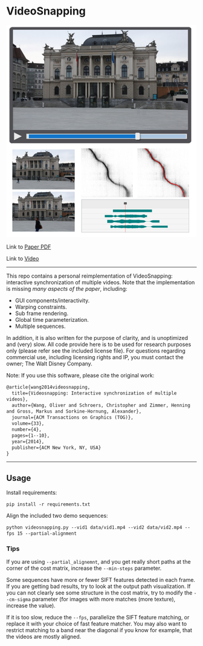 # VideoSnapping

![Representative Image](web/representative.jpg)

Link to [Paper PDF](https://citeseerx.ist.psu.edu/viewdoc/download?doi=10.1.1.650.8437&rep=rep1&type=pdf)

Link to [Video](https://www.youtube.com/watch?v=iwT8Hs3rMug)

---

This repo contains a personal reimplementation of VideoSnapping: interactive synchronization of multiple videos.  Note that the implementation is missing *many aspects of the paper*, including:

- GUI components/interactivity.
- Warping constraints.
- Sub frame rendering.
- Global time parameterization.
- Multiple sequences.

In addition, it is also written for the purpose of clarity, and is unoptimized and (very) slow. All code provide here is to be used for research purposes only (please refer see the included license file). For questions regarding commercial use, including licensing rights and IP, you must contact the owner; The Walt Disney Company.

Note: If you use this software, please cite the original work:

```
@article{wang2014videosnapping,
  title={Videosnapping: Interactive synchronization of multiple videos},
  author={Wang, Oliver and Schroers, Christopher and Zimmer, Henning and Gross, Markus and Sorkine-Hornung, Alexander},
  journal={ACM Transactions on Graphics (TOG)},
  volume={33},
  number={4},
  pages={1--10},
  year={2014},
  publisher={ACM New York, NY, USA}
}
```

---

## Usage

Install requirements:
```
pip install -r requirements.txt
```

Align the included two demo sequences:
```
python videosnapping.py --vid1 data/vid1.mp4 --vid2 data/vid2.mp4 --fps 15 --partial-alignment
```

### Tips

If you are using `--partial_alignemnt`, and you get really short paths at the corner of the cost matrix, increase the `--min-steps` parameter.

Some sequences have more or fewer SIFT features detected in each frame. If you are getting bad results, try to look at the output path visualization. If you can not clearly see some structure in the cost matrix, try to modify the `--cm-sigma` parameter (for images with more matches (more texture), increase the value).

If it is too slow, reduce the `--fps`, parallelize the SIFT feature matching, or replace it with your choice of fast feature matcher. You may also want to restrict matching to a band near the diagonal if you know for example, that the videos are mostly aligned.
